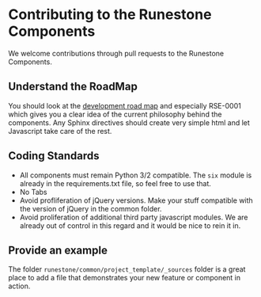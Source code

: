 Contributing to the Runestone Components
========================================

We welcome contributions through pull requests to the Runestone Components.

Understand the RoadMap
----------------------

You should look at the [development road map](https://github.com/bnmnetp/runestone/wiki/DevelopmentRoadmap) 
and especially RSE-0001 which gives you a clear idea of the current philosophy behind the components.  Any 
Sphinx directives should create very simple html and let Javascript take care of the rest.

Coding Standards
----------------

* All components must remain Python 3/2 compatible.   The ``six`` module is already 
in the requirements.txt file, so feel free to use that.
* No Tabs
* Avoid profliferation of jQuery versions.  Make your stuff compatible with the version
of jQuery in the common folder.
* Avoid proliferation of additional third party javascript modules.  We are already out of 
control in this regard and it would be nice to rein it in.


Provide an example
------------------

The folder ``runestone/common/project_template/_sources`` folder is a great place to add a file
that demonstrates your new feature or component in action.